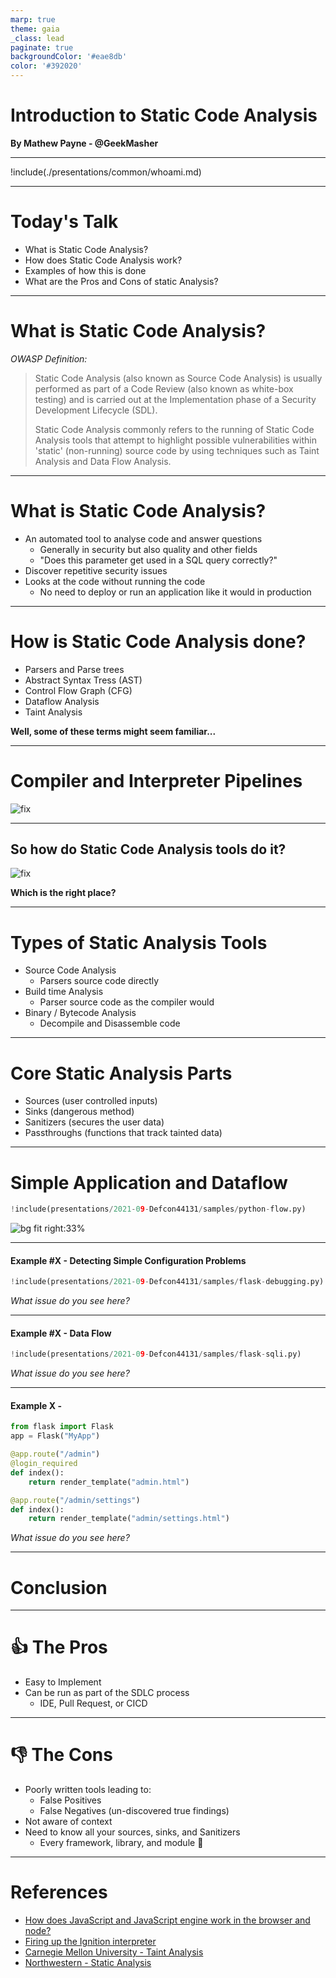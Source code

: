 ```yaml
---
marp: true
theme: gaia
_class: lead
paginate: true
backgroundColor: '#eae8db'
color: '#392020'
---
```


# Introduction to Static Code Analysis

**By Mathew Payne - @GeekMasher**

---

!include(./presentations/common/whoami.md)

---
# Today's Talk

- What is Static Code Analysis?
- How does Static Code Analysis work?
- Examples of how this is done
- What are the Pros and Cons of static Analysis?


---
# What is Static Code Analysis?

*OWASP Definition:*

> Static Code Analysis (also known as Source Code Analysis) is usually performed as part of a Code Review (also known as white-box testing) and is carried out at the Implementation phase of a Security Development Lifecycle (SDL).
>
> Static Code Analysis commonly refers to the running of Static Code Analysis tools that attempt to highlight possible vulnerabilities within 'static' (non-running) source code by using techniques such as Taint Analysis and Data Flow Analysis.

---
# What is Static Code Analysis?

- An automated tool to analyse code and answer questions
  - Generally in security but also quality and other fields
  - "Does this parameter get used in a SQL query correctly?"
- Discover repetitive security issues
- Looks at the code without running the code
  - No need to deploy or run an application like it would in production


---
# How is Static Code Analysis done?

- Parsers and Parse trees
- Abstract Syntax Tress (AST)
- Control	Flow Graph (CFG)
- Dataflow Analysis
- Taint Analysis

**Well, some of these terms might seem familiar...**

<!--
- Big words in this slide
- Break down all these parts
  - For the first part, lets talk about compilers
-->

---
<!-- _class: lead -->
<!-- footer: '*Overly simplified and different languages might look different' -->
# Compiler and Interpreter Pipelines

![fix](assets/compiler-interpreter.svg)


---
<!-- _class: lead -->
<!-- footer: '' -->
## So how do Static Code Analysis tools do it?

![fix](assets/static-code-analysis.svg)

**Which is the right place?**


---
# Types of Static Analysis Tools

- Source Code Analysis
  - Parsers source code directly 
- Build time Analysis
  - Parser source code as the compiler would
- Binary / Bytecode Analysis
  - Decompile and Disassemble code

<!--
This is not a full list but a generalist list that I have
-->


---
# Core Static Analysis Parts

- Sources (user controlled inputs)
- Sinks (dangerous method)
- Sanitizers (secures the user data)
- Passthroughs (functions that track tainted data)



---
# Simple Application and Dataflow

<!-- _class: lead -->

```python
!include(presentations/2021-09-Defcon44131/samples/python-flow.py)
```

![bg fit right:33%](assets/dataflow.svg)


---
#### Example #X - Detecting Simple Configuration Problems

```python
!include(presentations/2021-09-Defcon44131/samples/flask-debugging.py)
```

*What issue do you see here?*

<!-- 
Simple debugging is enabled
-->

---
#### Example #X - Data Flow

```python
!include(presentations/2021-09-Defcon44131/samples/flask-sqli.py)
```

*What issue do you see here?*

---
#### Example X - 

```python
from flask import Flask
app = Flask("MyApp")

@app.route("/admin")
@login_required
def index():
    return render_template("admin.html")

@app.route("/admin/settings")
def index():
    return render_template("admin/settings.html")
```

*What issue do you see here?*

<!--
What should be 
-->

---
# Conclusion


---
# :thumbsup: The Pros

- Easy to Implement
- Can be run as part of the SDLC process
  - IDE, Pull Request, or CICD 

---
# :thumbsdown: The Cons

- Poorly written tools leading to:
  - False Positives
  - False Negatives (un-discovered true findings)
- Not aware of context
- Need to know all your sources, sinks, and Sanitizers
  - Every framework, library, and module :eyes:


---
# References

- [How does JavaScript and JavaScript engine work in the browser and node?](https://medium.com/jspoint/how-javascript-works-in-browser-and-node-ab7d0d09ac2f)
- [Firing up the Ignition interpreter](https://v8.dev/blog/ignition-interpreter)
- [Carnegie Mellon University - Taint Analysis](https://www.cs.cmu.edu/~ckaestne/15313/2018/20181023-taint-analysis.pdf)
- [Northwestern - Static Analysis](https://users.cs.northwestern.edu/~ychen/classes/cs450-f16/lectures/10.10_Static%20Analysis.pdf)
